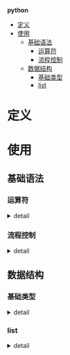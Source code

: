 **python**
- [定义](#定义)
- [使用](#使用)
  - [基础语法](#基础语法)
    - [运算符](#运算符)
    - [流程控制](#流程控制)
  - [数据结构](#数据结构)
    - [基础类型](#基础类型)
    - [list](#list)

# 定义 #

# 使用 #
## 基础语法 ##
### 运算符 ###
<details>
<summary>detail</summary>

```
- 算术运算符  
  `+、-、*、/、//、%、**`
- 比较运算符  
  `>、>=、<、<=、==、!=`
- 逻辑运算符  
  `and、or、not`
- 位运算符  
  `&、｜、～、^、>>、<<`
- 成员运算符  
  `is、is not、in、not in`
- 赋值运算符  
  `=、:=`
```
</details>

### 流程控制 ###
<details>
<summary>detail</summary>

```
- 分支结构
  if condition :
  elif condition :
  else :

  match variable :  # python3.10
    case value :
    case _ :    
- 循环结构
  for value in list:
  while condition:
  
  continue 、break
  终止外层循环 使用变量标志
```
</details>

## 数据结构 ##
### 基础类型 ###
<details>
<summary>detail</summary>

```
print(0b100)            # 二进制整数
print(0o100)            # 八进制整数
print(100)              # 十进制整数
print(0x100)            # 十六进制整数
print(123.456)          # 数学写法
print(1.23456e2)        # 科学计数法
print('hello world')    # 字符串
print(True)             # bool
print(False)            # bool
```
</details>

### list ###
<details>
<summary>detail</summary>

```
- 定义
  - 字面量
    a = [1, 'a', True]
    b = a[start:end:stride] # 开始、结束、跨度
  - 生成式
    a = [i ** 2 for i in range(10)]
- 使用
  - append
  - insert
  - remove  # 删除第一个
  - pop
  - clear
  - index
  - count
  - sort
  - reverse
```
</details>


</details>